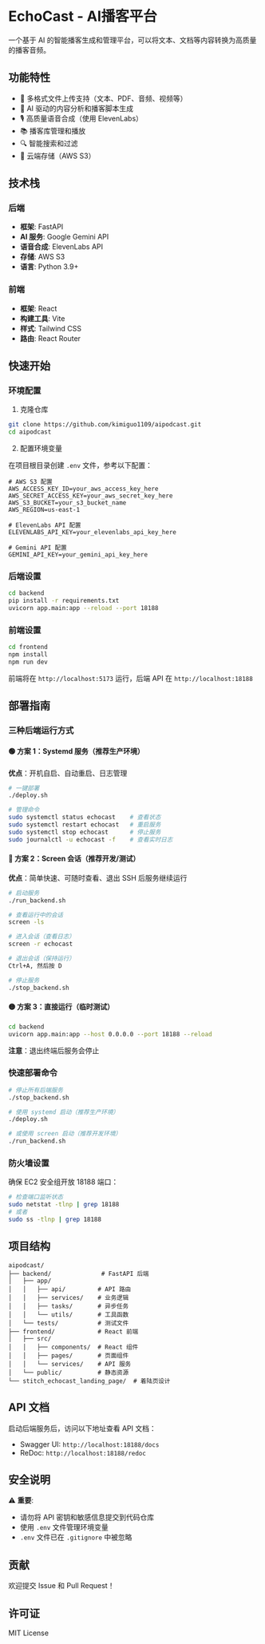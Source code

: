 # EchoCast - AI播客平台

一个基于 AI 的智能播客生成和管理平台，可以将文本、文档等内容转换为高质量的播客音频。

## 功能特性

- 📝 多格式文件上传支持（文本、PDF、音频、视频等）
- 🤖 AI 驱动的内容分析和播客脚本生成
- 🎙️ 高质量语音合成（使用 ElevenLabs）
- 📚 播客库管理和播放
- 🔍 智能搜索和过滤
- 💾 云端存储（AWS S3）

## 技术栈

### 后端
- **框架**: FastAPI
- **AI 服务**: Google Gemini API
- **语音合成**: ElevenLabs API
- **存储**: AWS S3
- **语言**: Python 3.9+

### 前端
- **框架**: React
- **构建工具**: Vite
- **样式**: Tailwind CSS
- **路由**: React Router

## 快速开始

### 环境配置

1. 克隆仓库
```bash
git clone https://github.com/kimiguo1109/aipodcast.git
cd aipodcast
```

2. 配置环境变量

在项目根目录创建 `.env` 文件，参考以下配置：

```env
# AWS S3 配置
AWS_ACCESS_KEY_ID=your_aws_access_key_here
AWS_SECRET_ACCESS_KEY=your_aws_secret_key_here
AWS_S3_BUCKET=your_s3_bucket_name
AWS_REGION=us-east-1

# ElevenLabs API 配置
ELEVENLABS_API_KEY=your_elevenlabs_api_key_here

# Gemini API 配置
GEMINI_API_KEY=your_gemini_api_key_here
```

### 后端设置

```bash
cd backend
pip install -r requirements.txt
uvicorn app.main:app --reload --port 18188
```

### 前端设置

```bash
cd frontend
npm install
npm run dev
```

前端将在 `http://localhost:5173` 运行，后端 API 在 `http://localhost:18188`

## 部署指南

### 三种后端运行方式

#### 🟢 方案 1：Systemd 服务（推荐生产环境）

**优点**：开机自启、自动重启、日志管理

```bash
# 一键部署
./deploy.sh

# 管理命令
sudo systemctl status echocast    # 查看状态
sudo systemctl restart echocast   # 重启服务
sudo systemctl stop echocast      # 停止服务
sudo journalctl -u echocast -f    # 查看实时日志
```

#### 🔵 方案 2：Screen 会话（推荐开发/测试）

**优点**：简单快速、可随时查看、退出 SSH 后服务继续运行

```bash
# 启动服务
./run_backend.sh

# 查看运行中的会话
screen -ls

# 进入会话（查看日志）
screen -r echocast

# 退出会话（保持运行）
Ctrl+A, 然后按 D

# 停止服务
./stop_backend.sh
```

#### 🟡 方案 3：直接运行（临时测试）

```bash
cd backend
uvicorn app.main:app --host 0.0.0.0 --port 18188 --reload
```

**注意**：退出终端后服务会停止

### 快速部署命令

```bash
# 停止所有后端服务
./stop_backend.sh

# 使用 systemd 启动（推荐生产环境）
./deploy.sh

# 或使用 screen 启动（推荐开发环境）
./run_backend.sh
```

### 防火墙设置

确保 EC2 安全组开放 18188 端口：

```bash
# 检查端口监听状态
sudo netstat -tlnp | grep 18188
# 或者
sudo ss -tlnp | grep 18188
```

## 项目结构

```
aipodcast/
├── backend/              # FastAPI 后端
│   ├── app/
│   │   ├── api/         # API 路由
│   │   ├── services/    # 业务逻辑
│   │   ├── tasks/       # 异步任务
│   │   └── utils/       # 工具函数
│   └── tests/           # 测试文件
├── frontend/            # React 前端
│   ├── src/
│   │   ├── components/  # React 组件
│   │   ├── pages/       # 页面组件
│   │   └── services/    # API 服务
│   └── public/          # 静态资源
└── stitch_echocast_landing_page/  # 着陆页设计

```

## API 文档

启动后端服务后，访问以下地址查看 API 文档：
- Swagger UI: `http://localhost:18188/docs`
- ReDoc: `http://localhost:18188/redoc`

## 安全说明

⚠️ **重要**: 
- 请勿将 API 密钥和敏感信息提交到代码仓库
- 使用 `.env` 文件管理环境变量
- `.env` 文件已在 `.gitignore` 中被忽略

## 贡献

欢迎提交 Issue 和 Pull Request！

## 许可证

MIT License

